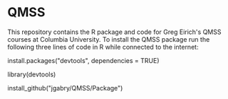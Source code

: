 QMSS
====

This repository contains the R package and code for Greg Eirich's QMSS courses at Columbia University. To install the QMSS package run the following three lines of code in R while connected to the internet:



install.packages("devtools", dependencies = TRUE)

library(devtools)

install_github("jgabry/QMSS/Package")
